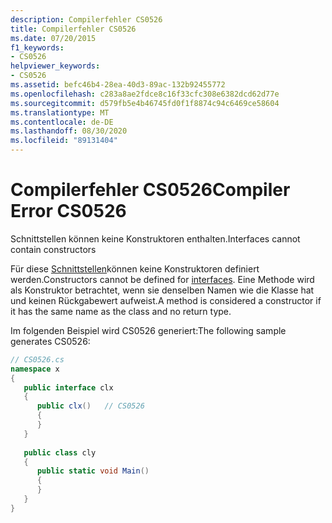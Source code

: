 ```yaml
---
description: Compilerfehler CS0526
title: Compilerfehler CS0526
ms.date: 07/20/2015
f1_keywords:
- CS0526
helpviewer_keywords:
- CS0526
ms.assetid: befc46b4-28ea-40d3-89ac-132b92455772
ms.openlocfilehash: c283a8ae2fdce8c16f33cfc308e6382dcd62d77e
ms.sourcegitcommit: d579fb5e4b46745fd0f1f8874c94c6469ce58604
ms.translationtype: MT
ms.contentlocale: de-DE
ms.lasthandoff: 08/30/2020
ms.locfileid: "89131404"
---
```

# <a name="compiler-error-cs0526"></a><span data-ttu-id="8cd9d-103">Compilerfehler CS0526</span><span class="sxs-lookup"><span data-stu-id="8cd9d-103">Compiler Error CS0526</span></span>
<span data-ttu-id="8cd9d-104">Schnittstellen können keine Konstruktoren enthalten.</span><span class="sxs-lookup"><span data-stu-id="8cd9d-104">Interfaces cannot contain constructors</span></span>  
  
 <span data-ttu-id="8cd9d-105">Für diese [Schnittstellen](../language-reference/keywords/interface.md)können keine Konstruktoren definiert werden.</span><span class="sxs-lookup"><span data-stu-id="8cd9d-105">Constructors cannot be defined for [interfaces](../language-reference/keywords/interface.md).</span></span> <span data-ttu-id="8cd9d-106">Eine Methode wird als Konstruktor betrachtet, wenn sie denselben Namen wie die Klasse hat und keinen Rückgabewert aufweist.</span><span class="sxs-lookup"><span data-stu-id="8cd9d-106">A method is considered a constructor if it has the same name as the class and no return type.</span></span>  
  
 <span data-ttu-id="8cd9d-107">Im folgenden Beispiel wird CS0526 generiert:</span><span class="sxs-lookup"><span data-stu-id="8cd9d-107">The following sample generates CS0526:</span></span>  
  
```csharp  
// CS0526.cs  
namespace x  
{  
   public interface clx  
   {  
      public clx()   // CS0526  
      {  
      }  
   }  
  
   public class cly  
   {  
      public static void Main()  
      {  
      }  
   }  
}  
```
